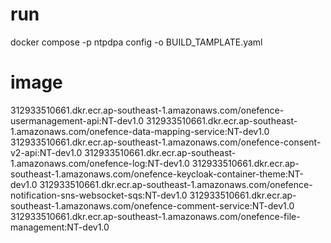 # run 
docker compose -p ntpdpa config -o BUILD_TAMPLATE.yaml

# image
312933510661.dkr.ecr.ap-southeast-1.amazonaws.com/onefence-usermanagement-api:NT-dev1.0
312933510661.dkr.ecr.ap-southeast-1.amazonaws.com/onefence-data-mapping-service:NT-dev1.0
312933510661.dkr.ecr.ap-southeast-1.amazonaws.com/onefence-consent-v2-api:NT-dev1.0
312933510661.dkr.ecr.ap-southeast-1.amazonaws.com/onefence-log:NT-dev1.0
312933510661.dkr.ecr.ap-southeast-1.amazonaws.com/onefence-keycloak-container-theme:NT-dev1.0
312933510661.dkr.ecr.ap-southeast-1.amazonaws.com/onefence-notification-sns-websocket-sqs:NT-dev1.0
312933510661.dkr.ecr.ap-southeast-1.amazonaws.com/onefence-comment-service:NT-dev1.0
312933510661.dkr.ecr.ap-southeast-1.amazonaws.com/onefence-file-management:NT-dev1.0